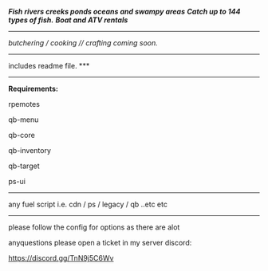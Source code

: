 ***Fish rivers creeks ponds oceans and swampy areas***
***Catch up to 144 types of fish.***
***Boat and ATV rentals***
***
*butchering / cooking // crafting coming soon.* 
***
includes readme file. ***
***
**Requirements:**

rpemotes 

qb-menu

qb-core

qb-inventory

qb-target

ps-ui
***
any fuel script i.e. cdn / ps / legacy / qb ..etc etc
***
please follow the config for options as there are alot

anyquestions please open a ticket in my server discord: 

https://discord.gg/TnN9j5C6Wv
